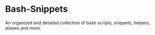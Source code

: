 # Bash-Snippets
An organized and detailed collection of bash scripts, snippets, helpers, aliases and more.
